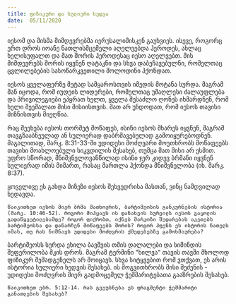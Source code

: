 ```yaml
---
title: ფიზიკური და სულიერი ხედვა
date:  05/11/2020
---
```


იესომ და მისმა მიმდევრებმა იერუსალიმისკენ გაუხვიეს. ისევე, როგორც ერთ დროს იოანე ნათლისმცემელი აღელვებდა ჰეროდეს, ახლაც ხელისუფალთ და მათ შორის ჰეროდესაც იესო აღელვებთ. მის მიმდევრებს შორის იყვნენ ღატაკნი და სხვა დაბეჩავებულნი, რომელთაც ცვლილებების სასოწარკვეთილი მოლოდინი ჰქონდათ.

იესოს ყველაფერზე მეტად სამყაროსთვის იმედის მოტანა სურდა. მაგრამ მან იცოდა, რომ იუდეის ლიდერები, რომელთაც უმაღლესი ძალაუფლება და პრივილეგიები ეპყრათ ხელთ, ყველა შესაძლო ღონეს იხმარდნენ, რომ ხელი შეეშალათ მისი მისიისთვის. მათ არ უნდოდათ, რომ იესოს თავისი მიზნისთვის მიეღწია.

რაც შეეხება იესოს თორმეტ მოწაფეს, ისინი იესოს მხარეს იყვნენ, მაგრამ თავგზააბნეულად ან სულიერად დაბრმავებულად გამოიყურებოდნენ. მაგალითად, მარკ. 8:31-33-ში უდიდესი მოძღვარი მოუთხრობს მოწაფეებს თავისი მოახლოებული სიკვდილის შესახებ, თუმცა მათ მისი არ ესმით. უფრო სწორად, მნიშვნელოვანწილად ისინი ჯერ კიდევ ბრმანი იყვნენ სულიერად იმის მიმართ, რასაც მართლა ჰქონდა მნიშვნელობა (იხ. მარკ. 8:37).

ყოველივე ეს გახდა მიზეზი იესოს შეხვედრისა მასთან, ვინც ნამდვილად ხედავდა.

`წაიკითხეთ იესოს მიერ ბრმა მათხოვრის, ბარტიმეოსის განკურნების ისტორია (მარკ. 10:46-52). როგორი მიჰყავს ის დანახვის სურვილს იესოს გაყოლის გადაწყვეტილებამდე? როგორ ფიქრობთ, იქნებ მარკოზი შედარებას აკეთებს ბარტიმეოსსა და დანარჩენ მოწაფეებს შორის? როგორ ჰფენს ეს ისტორის ნათელს იმას, თუ რას ნიშნავს უდიდესი მოძღვრის ქმედებებზე გამოხმაურება?`

ბარტიმეოსს სურდა ეხილა ბავშვის თმის დალალები და სიმინდის შეფერილობა მკის დროს. მაგრამ ტერმინი "ხილვა" თავის თავში მხოლოდ ფიზიკურ შემადგენელს არ მოიცავს. სხვა სიტყვებით რომ ვთქვათ, ეს არის ისტორია სულიერი ხედვის შესახებ. ის მოგვითხრობს მისი შეძენის - უდიდესი მოძღვრის მიერ გადმოცემულ ჭეშმარიტებათა გააზრების შესახებ.

`წაიკითხეთ ებრ. 5:12-14. რას გვეუბნება ეს ფრაგმენტი ჭეშმარიტი განათლების შესახებ?`